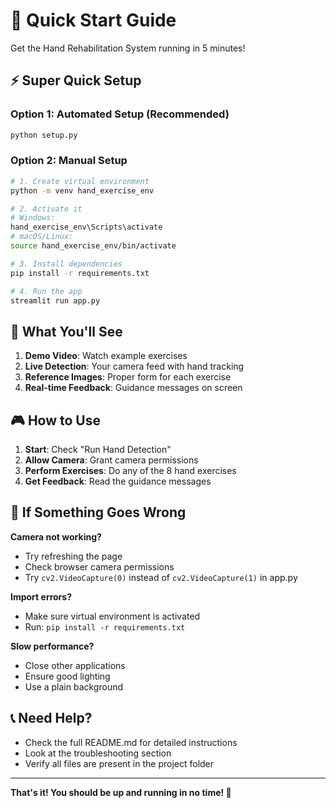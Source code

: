 # 🚀 Quick Start Guide

Get the  Hand Rehabilitation System running in 5 minutes!

## ⚡ Super Quick Setup

### Option 1: Automated Setup (Recommended)
```bash
python setup.py
```

### Option 2: Manual Setup
```bash
# 1. Create virtual environment
python -m venv hand_exercise_env

# 2. Activate it
# Windows:
hand_exercise_env\Scripts\activate
# macOS/Linux:
source hand_exercise_env/bin/activate

# 3. Install dependencies
pip install -r requirements.txt

# 4. Run the app
streamlit run app.py
```

## 🎯 What You'll See

1. **Demo Video**: Watch example exercises
2. **Live Detection**: Your camera feed with hand tracking
3. **Reference Images**: Proper form for each exercise
4. **Real-time Feedback**: Guidance messages on screen

## 🎮 How to Use

1. **Start**: Check "Run Hand Detection"
2. **Allow Camera**: Grant camera permissions
3. **Perform Exercises**: Do any of the 8 hand exercises
4. **Get Feedback**: Read the guidance messages

## 🔧 If Something Goes Wrong

**Camera not working?**
- Try refreshing the page
- Check browser camera permissions
- Try `cv2.VideoCapture(0)` instead of `cv2.VideoCapture(1)` in app.py

**Import errors?**
- Make sure virtual environment is activated
- Run: `pip install -r requirements.txt`

**Slow performance?**
- Close other applications
- Ensure good lighting
- Use a plain background

## 📞 Need Help?

- Check the full README.md for detailed instructions
- Look at the troubleshooting section
- Verify all files are present in the project folder

---

**That's it! You should be up and running in no time! 🎉**
